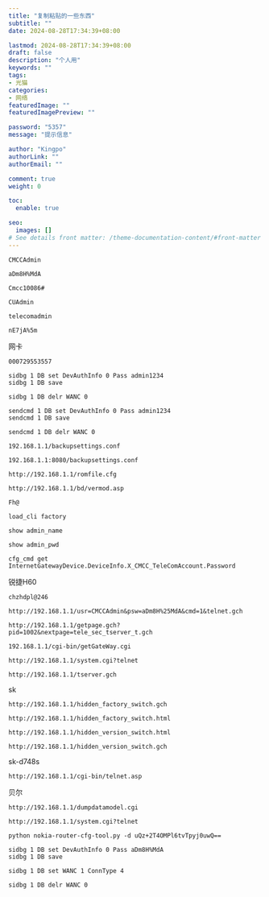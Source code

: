 ```yaml
---
title: "复制粘贴的一些东西"
subtitle: ""
date: 2024-08-28T17:34:39+08:00

lastmod: 2024-08-28T17:34:39+08:00
draft: false
description: "个人用"
keywords: ""
tags:
- 光猫
categories:
- 网络
featuredImage: ""
featuredImagePreview: ""

password: "5357"
message: "提示信息"

author: "Kingpo"
authorLink: ""
authorEmail: ""

comment: true
weight: 0

toc:
  enable: true

seo:
  images: []
# See details front matter: /theme-documentation-content/#front-matter
---
```


<!--more-->

```账号
CMCCAdmin
```

```
aDm8H%MdA
```  

```
Cmcc10086#
```

```
CUAdmin  
```

```
telecomadmin
```

```
nE7jA%5m
```  

网卡
```
000729553557
```

```shell
sidbg 1 DB set DevAuthInfo 0 Pass admin1234
sidbg 1 DB save
```

```
sidbg 1 DB delr WANC 0
```

```shell
sendcmd 1 DB set DevAuthInfo 0 Pass admin1234
sendcmd 1 DB save
```

```
sendcmd 1 DB delr WANC 0
```


```
192.168.1.1/backupsettings.conf
```

```
192.168.1.1:8080/backupsettings.conf
```

```
http://192.168.1.1/romfile.cfg
```

```
http://192.168.1.1/bd/vermod.asp
```

```
Fh@
```

```
load_cli factory
```

```
show admin_name
```

```
show admin_pwd
```

```
cfg_cmd get InternetGatewayDevice.DeviceInfo.X_CMCC_TeleComAccount.Password
```
锐捷H60
```
chzhdpl@246
```

```
http://192.168.1.1/usr=CMCCAdmin&psw=aDm8H%25MdA&cmd=1&telnet.gch
```

```
http://192.168.1.1/getpage.gch?pid=1002&nextpage=tele_sec_tserver_t.gch
```

```
192.168.1.1/cgi-bin/getGateWay.cgi
```

```
http://192.168.1.1/system.cgi?telnet
```

```
http://192.168.1.1/tserver.gch
```
sk
```
http://192.168.1.1/hidden_factory_switch.gch
```

```
http://192.168.1.1/hidden_factory_switch.html
```

```
http://192.168.1.1/hidden_version_switch.html
```

```
http://192.168.1.1/hidden_version_switch.gch
```
sk-d748s
```
http://192.168.1.1/cgi-bin/telnet.asp
```
贝尔
```
http://192.168.1.1/dumpdatamodel.cgi
```

```
http://192.168.1.1/system.cgi?telnet
```

```
python nokia-router-cfg-tool.py -d uQz+2T4OMPl6tvTpyj0uwQ==
```



```
sidbg 1 DB set DevAuthInfo 0 Pass aDm8H%MdA
sidbg 1 DB save   
```

```
sidbg 1 DB set WANC 1 ConnType 4
```

```
sidbg 1 DB delr WANC 0
```


